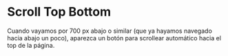 # Scroll Top Bottom
Cuando vayamos por 700 px abajo o similar (que ya hayamos navegado hacia abajo un poco), aparezca un botón para scrollear automático hacia el top de la página.